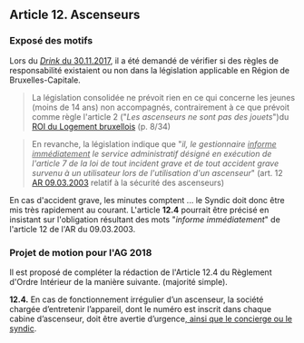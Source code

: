 ## Article 12. Ascenseurs

### Exposé des motifs

Lors du [*Drink* du 30.11.2017](Drink_20171130.md), il a été demandé de vérifier si des règles de responsabilité existaient ou non dans la législation applicable en Région de Bruxelles-Capitale.

> La législation consolidée ne prévoit rien en ce qui concerne les jeunes (moins de 14 ans) non accompagnés, contrairement à ce que prévoit comme règle l'article 2 ("*Les ascenseurs ne sont pas des jouets*")du [ROI du Logement bruxellois](ROI_Logement_Bxl_2016.pdf) (p. 8/34) 

> En revanche, la législation indique que "*il, le gestionnaire <u>informe immédiatement</u> le service administratif désigné en exécution de l'article 7 de la loi de tout incident grave et de tout accident grave survenu à un utilisateur lors de l'utilisation d'un ascenseur*" (art. 12 [AR 09.03.2003](Ascenseurs_legislation_consolidee.pdf) relatif à la sécurité des ascenseurs)

En cas d'accident grave, les minutes comptent ... le Syndic doit donc être mis très rapidement au courant. L'article **12.4** pourrait être précisé en insistant sur l'obligation résultant des mots "*informe immédiatement*" de l'article 12 de l'AR du 09.03.2003.

### Projet de motion pour l'AG 2018

Il est proposé de compléter la rédaction de l'Article 12.4 du Règlement d'Ordre Intérieur de la manière suivante. (majorité simple).

**12.4.** En cas de fonctionnement irrégulier d’un ascenseur, la société chargée d’entretenir l’appareil, dont le numéro est inscrit dans chaque cabine d’ascenseur, doit être avertie d’urgence<u>, ainsi que le concierge ou le syndic</u>.

